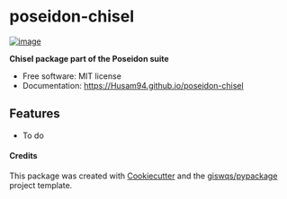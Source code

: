 # poseidon-chisel


[![image](https://img.shields.io/pypi/v/poseidon-chisel.svg)](https://pypi.python.org/pypi/poseidon-chisel)


**Chisel package part of the Poseidon suite**

-   Free software: MIT license
-   Documentation: https://Husam94.github.io/poseidon-chisel
    

## Features

-   To do

#### Credits

This package was created with [Cookiecutter](https://github.com/cookiecutter/cookiecutter) and the [giswqs/pypackage](https://github.com/giswqs/pypackage) project template.
